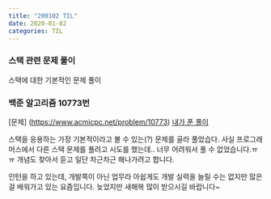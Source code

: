 ```yaml
---
title: "200102 TIL"
date: 2020-01-02
categories: TIL
---
```


### 스택 관련 문제 풀이

스택에 대한 기본적인 문제 풀이

### 백준 알고리즘 10773번
[문제] (https://www.acmicpc.net/problem/10773)
[내가 푼 풀이](https://github.com/SeunghyoKu/Algorithms/blob/master/baekjoon/10773.py)

스택을 응용하는 가장 기본적이라고 볼 수 있는(?) 문제를 골라 풀었습다.
사실 프로그래머스에서 다른 스택 문제를 풀려고 시도를 했는데.. 너무 어려워서 풀 수 없었습니다.ㅠㅠ
개념도 찾아서 듣고 일단 차근차근 해나가려고 합니다.

인턴을 하고 있는데, 개발쪽이 아닌 업무라 아쉽게도 개발 실력을 늘릴 수는 없지만 많은 걸 배워가고 있는 요즘입니다.
늦었지만 새해복 많이 받으시길 바랍니다~ 
